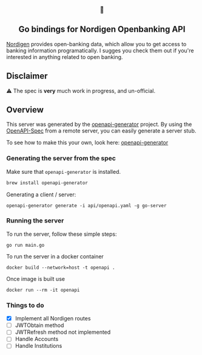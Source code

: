 <h3 align="center">
   🏦
</h3>
<h2 align="center">
   Go bindings for Nordigen Openbanking API
</h2>

[Nordigen](http://nordigen.com) provides open-banking data, which allow you to get access to banking information programatically. I sugges you check them out if you're interested in anything related to open banking.

## Disclaimer

⚠️ The spec is __very__ much work in progress, and un-official.

## Overview

This server was generated by the [openapi-generator](https://openapi-generator.tech) project.
By using the [OpenAPI-Spec](https://github.com/OAI/OpenAPI-Specification) from a remote server, you can easily generate a server stub.

To see how to make this your own, look here: [openapi-generator](https://openapi-generator.tech)

### Generating the server from the spec

Make sure that `openapi-generator` is installed.

 ```sh
 brew install openapi-generator
 ```

Generating a client / server:

 ```shell
 openapi-generator generate -i api/openapi.yaml -g go-server
 ```

### Running the server
To run the server, follow these simple steps:

 ```
 go run main.go
 ```

To run the server in a docker container
 ```
 docker build --network=host -t openapi .
 ```

Once image is built use
 ```
 docker run --rm -it openapi
 ```
 
 ### Things to do

- [x] Implement all Nordigen routes 
- [ ] JWTObtain method
- [ ] JWTRefresh method not implemented
- [ ] Handle Accounts
- [ ] Handle Institutions
